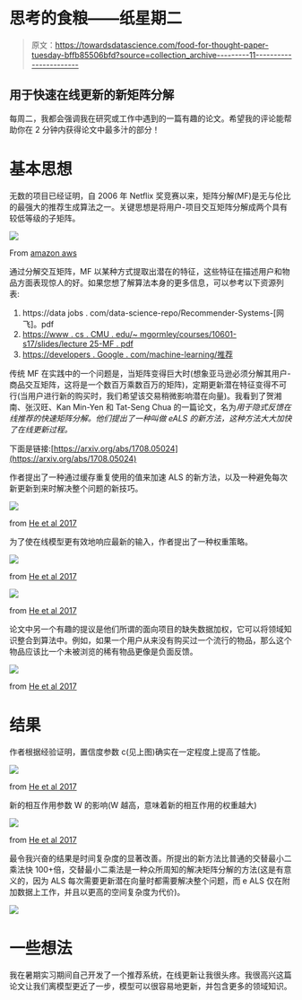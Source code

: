# 思考的食粮——纸星期二

> 原文：<https://towardsdatascience.com/food-for-thought-paper-tuesday-bffb85506bfd?source=collection_archive---------11----------------------->

## 用于快速在线更新的新矩阵分解

每周二，我都会强调我在研究或工作中遇到的一篇有趣的论文。希望我的评论能帮助你在 2 分钟内获得论文中最多汁的部分！

# 基本思想

无数的项目已经证明，自 2006 年 Netflix 奖竞赛以来，矩阵分解(MF)是无与伦比的最强大的推荐生成算法之一。关键思想是将用户-项目交互矩阵分解成两个具有较低等级的子矩阵。

![](img/a463f5a25bf264d4c728cd72e0ea632a.png)

From [amazon aws](https://aws.amazon.com/blogs/machine-learning/build-a-movie-recommender-with-factorization-machines-on-amazon-sagemaker/)

通过分解交互矩阵，MF 以某种方式提取出潜在的特征，这些特征在描述用户和物品方面表现惊人的好。如果您想了解算法本身的更多信息，可以参考以下资源列表:

1.  https://data jobs . com/data-science-repo/Recommender-Systems-[网飞]。pdf
2.  [https://www . cs . CMU . edu/~ mgormley/courses/10601-s17/slides/lecture 25-MF . pdf](https://www.cs.cmu.edu/~mgormley/courses/10601-s17/slides/lecture25-mf.pdf)
3.  [https://developers . Google . com/machine-learning/推荐](https://developers.google.com/machine-learning/recommendation)

传统 MF 在实践中的一个问题是，当矩阵变得巨大时(想象亚马逊必须分解其用户-商品交互矩阵，这将是一个数百万乘数百万的矩阵)，定期更新潜在特征变得不可行(当用户进行新的购买时，我们希望该交易稍微影响潜在向量)。我看到了贺湘南、张汉旺、Kan Min-Yen 和 Tat-Seng Chua 的一篇论文，名为*用于隐式反馈在线推荐的快速矩阵分解。他们提出了一种叫做 eALS 的新方法，这种方法大大加快了在线更新过程。*

下面是链接:[https://arxiv.org/abs/1708.05024](https://arxiv.org/abs/1708.05024)

作者提出了一种通过缓存重复使用的值来加速 ALS 的新方法，以及一种避免每次新更新到来时解决整个问题的新技巧。

![](img/2025b31389edd06ea914856d0ce0b76c.png)

from [He et al 2017](https://arxiv.org/abs/1708.05024)

为了使在线模型更有效地响应最新的输入，作者提出了一种权重策略。

![](img/d1f4e7087399b852ee7d1ec5900184fe.png)

from [He et al 2017](https://arxiv.org/abs/1708.05024)

![](img/c06ef36976579d30100c1f0bd411a7e0.png)

from [He et al 2017](https://arxiv.org/abs/1708.05024)

论文中另一个有趣的提议是他们所谓的面向项目的缺失数据加权，它可以将领域知识整合到算法中。例如，如果一个用户从来没有购买过一个流行的物品，那么这个物品应该比一个未被浏览的稀有物品更像是负面反馈。

![](img/fb80a38396c5e7b7ee0d9018cc532449.png)

from [He et al 2017](https://arxiv.org/abs/1708.05024)

# 结果

作者根据经验证明，置信度参数 c(见上图)确实在一定程度上提高了性能。

![](img/674ce845e45727e4520613a24d9f5a2f.png)

from [He et al 2017](https://arxiv.org/abs/1708.05024)

新的相互作用参数 W 的影响(W 越高，意味着新的相互作用的权重越大)

![](img/212490e0b22e956cace872e1dd4b1802.png)

from [He et al 2017](https://arxiv.org/abs/1708.05024)

最令我兴奋的结果是时间复杂度的显著改善。所提出的新方法比普通的交替最小二乘法快 100+倍，交替最小二乘法是一种众所周知的解决矩阵分解的方法(这是有意义的，因为 ALS 每次需要更新潜在向量时都需要解决整个问题，而 e ALS 仅在附加数据上工作，并且以更高的空间复杂度为代价)。

![](img/e2dbf67956b5c122b759ae134c9ad1b3.png)

# 一些想法

我在暑期实习期间自己开发了一个推荐系统，在线更新让我很头疼。我很高兴这篇论文让我们离模型更近了一步，模型可以很容易地更新，并包含更多的领域知识。